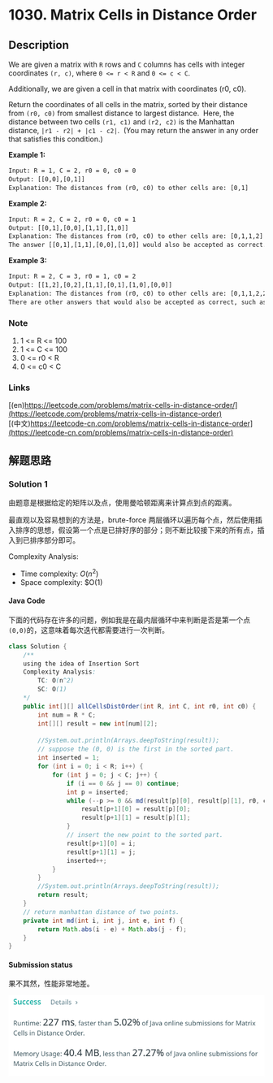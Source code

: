 # 1030. Matrix Cells in Distance Order

## Description

We are given a matrix with ``R`` rows and ``C`` columns has cells with integer coordinates ``(r, c)``, where ``0 <= r < R`` and ``0 <= c < C``.

Additionally, we are given a cell in that matrix with coordinates (r0, c0).

Return the coordinates of all cells in the matrix, sorted by their distance from ``(r0, c0)`` from smallest distance to largest distance.  Here, the distance between two cells ``(r1, c1)`` and ``(r2, c2)`` is the Manhattan distance, ``|r1 - r2| + |c1 - c2|``.  (You may return the answer in any order that satisfies this condition.)


**Example 1:**
```txt
Input: R = 1, C = 2, r0 = 0, c0 = 0
Output: [[0,0],[0,1]]
Explanation: The distances from (r0, c0) to other cells are: [0,1]
```

**Example 2:**
```txt
Input: R = 2, C = 2, r0 = 0, c0 = 1
Output: [[0,1],[0,0],[1,1],[1,0]]
Explanation: The distances from (r0, c0) to other cells are: [0,1,1,2]
The answer [[0,1],[1,1],[0,0],[1,0]] would also be accepted as correct.
```
**Example 3:**
```txt
Input: R = 2, C = 3, r0 = 1, c0 = 2
Output: [[1,2],[0,2],[1,1],[0,1],[1,0],[0,0]]
Explanation: The distances from (r0, c0) to other cells are: [0,1,1,2,2,3]
There are other answers that would also be accepted as correct, such as [[1,2],[1,1],[0,2],[1,0],[0,1],[0,0]].
```
 
### Note

1. 1 <= R <= 100
2. 1 <= C <= 100
3. 0 <= r0 < R
4. 0 <= c0 < C

### Links

[(en)https://leetcode.com/problems/matrix-cells-in-distance-order/](https://leetcode.com/problems/matrix-cells-in-distance-order)
<br />
[(中文)https://leetcode-cn.com/problems/matrix-cells-in-distance-order](https://leetcode-cn.com/problems/matrix-cells-in-distance-order)

## 解题思路

### Solution 1

由题意是根据给定的矩阵以及点，使用曼哈顿距离来计算点到点的距离。

最直观以及容易想到的方法是，brute-force 两层循环以遍历每个点，然后使用插入排序的思想，假设第一个点是已排好序的部分；则不断比较接下来的所有点，插入到已排序部分即可。

Complexity Analysis:
- Time complexity: $O(n^2)$
- Space complexity: $O(1)

#### Java Code 

下面的代码存在许多的问题，例如我是在最内层循环中来判断是否是第一个点 ``(0,0)``的，这意味着每次迭代都需要进行一次判断。


```java
class Solution {
    /**
    using the idea of Insertion Sort
    Complexity Analysis:
        TC: O(n^2)
        SC: O(1)
    */
    public int[][] allCellsDistOrder(int R, int C, int r0, int c0) {
        int num = R * C;
        int[][] result = new int[num][2];
        
        //System.out.println(Arrays.deepToString(result));
        // suppose the (0, 0) is the first in the sorted part.
        int inserted = 1;
        for (int i = 0; i < R; i++) {
            for (int j = 0; j < C; j++) {
                if (i == 0 && j == 0) continue;
                int p = inserted;
                while (--p >= 0 && md(result[p][0], result[p][1], r0, c0) - md(i, j, r0, c0) > 0) {
                    result[p+1][0] = result[p][0];
                    result[p+1][1] = result[p][1];
                }
                // insert the new point to the sorted part.
                result[p+1][0] = i;
                result[p+1][1] = j;
                inserted++;
            }
        }
        //System.out.println(Arrays.deepToString(result));
        return result;
    }
    // return manhattan distance of two points.
    private int md(int i, int j, int e, int f) {
        return Math.abs(i - e) + Math.abs(j - f);
    }
}
```

#### Submission status

果不其然，性能非常地差。

![submission-status](../../images/1030.matrix-cells-in-distance-order.png)


